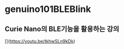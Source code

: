 # genuino101BLEBlink

## Curie Nano의 BLE기능을 활용하는 강의
[[](!https://github.com/mtinet/genuino101BLEBlink/blob/master/BLE.png?raw=true)](https://youtu.be/tkhwSLn9kDk)
